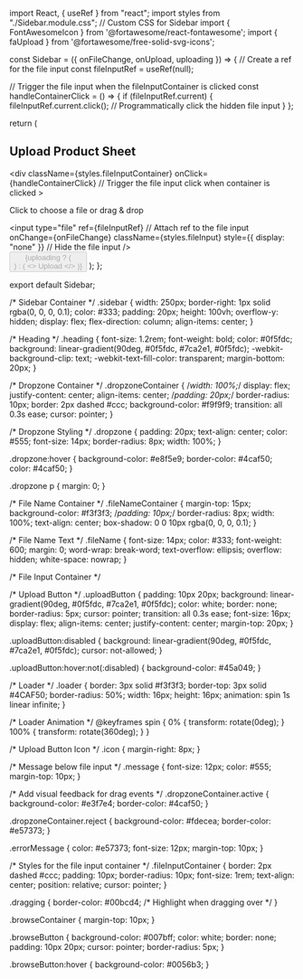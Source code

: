 
import React, { useRef } from "react";
import styles from "./Sidebar.module.css"; // Custom CSS for Sidebar
import { FontAwesomeIcon } from '@fortawesome/react-fontawesome';
import { faUpload } from '@fortawesome/free-solid-svg-icons';

const Sidebar = ({ onFileChange, onUpload, uploading }) => {
  // Create a ref for the file input
  const fileInputRef = useRef(null);

  // Trigger the file input when the fileInputContainer is clicked
  const handleContainerClick = () => {
    if (fileInputRef.current) {
      fileInputRef.current.click(); // Programmatically click the hidden file input
    }
  };

  return (
    <div className={styles.sidebar}>
      <h2 className={styles.heading}>Upload Product Sheet</h2>
      <div
        className={styles.fileInputContainer}
        onClick={handleContainerClick} // Trigger the file input click when container is clicked
      >
        <p className={styles.dropzoneText}>Click to choose a file or drag & drop</p>
        <input
          type="file"
          ref={fileInputRef} // Attach ref to the file input
          onChange={onFileChange}
          className={styles.fileInput}
          style={{ display: "none" }} // Hide the file input
        />
      </div>
      <button
        className={styles.uploadButton}
        onClick={onUpload}
        disabled={uploading}
      >
        {uploading ? (
          <div className={styles.loader}></div>
        ) : (
          <>
            <FontAwesomeIcon className={styles.icon} icon={faUpload} />
            Upload
          </>
        )}
      </button>
    </div>
  );
};

export default Sidebar;



/* Sidebar Container */
.sidebar {
  width: 250px;
  border-right: 1px solid rgba(0, 0, 0, 0.1);
  color: #333;
  padding: 20px;
  height: 100vh;
  overflow-y: hidden;
  display: flex;
  flex-direction: column;
  align-items: center;
}

/* Heading */
.heading {
  font-size: 1.2rem;
  font-weight: bold;
  color: #0f5fdc;
  background: linear-gradient(90deg, #0f5fdc, #7ca2e1, #0f5fdc);
  -webkit-background-clip: text;
  -webkit-text-fill-color: transparent;
  margin-bottom: 20px;
}

/* Dropzone Container */
.dropzoneContainer {
  /*width: 100%;*/
  display: flex;
  justify-content: center;
  align-items: center;
  /*padding: 20px;*/
  border-radius: 10px;
  border: 2px dashed #ccc;
  background-color: #f9f9f9;
  transition: all 0.3s ease;
  cursor: pointer;
}

/* Dropzone Styling */
.dropzone {
  padding: 20px;
  text-align: center;
  color: #555;
  font-size: 14px;
  border-radius: 8px;
  width: 100%;
}

.dropzone:hover {
  background-color: #e8f5e9;
  border-color: #4caf50;
  color: #4caf50;
}

.dropzone p {
  margin: 0;
}

/* File Name Container */
.fileNameContainer {
  margin-top: 15px;
  background-color: #f3f3f3;
  /*padding: 10px;*/
  border-radius: 8px;
  width: 100%;
  text-align: center;
  box-shadow: 0 0 10px rgba(0, 0, 0, 0.1);
}

/* File Name Text */
.fileName {
  font-size: 14px;
  color: #333;
  font-weight: 600;
  margin: 0;
  word-wrap: break-word;
  text-overflow: ellipsis;
  overflow: hidden;
  white-space: nowrap;
}

/* File Input Container */


/* Upload Button */
.uploadButton {
  padding: 10px 20px;
  background: linear-gradient(90deg, #0f5fdc, #7ca2e1, #0f5fdc);
  color: white;
  border: none;
  border-radius: 5px;
  cursor: pointer;
  transition: all 0.3s ease;
  font-size: 16px;
  display: flex;
  align-items: center;
  justify-content: center;
  margin-top: 20px;
}

.uploadButton:disabled {
  background: linear-gradient(90deg, #0f5fdc, #7ca2e1, #0f5fdc);
  cursor: not-allowed;
}

.uploadButton:hover:not(:disabled) {
  background-color: #45a049;
}

/* Loader */
.loader {
  border: 3px solid #f3f3f3;
  border-top: 3px solid #4CAF50;
  border-radius: 50%;
  width: 16px;
  height: 16px;
  animation: spin 1s linear infinite;
}

/* Loader Animation */
@keyframes spin {
  0% {
    transform: rotate(0deg);
  }
  100% {
    transform: rotate(360deg);
  }
}

/* Upload Button Icon */
.icon {
  margin-right: 8px;
}

/* Message below file input */
.message {
  font-size: 12px;
  color: #555;
  margin-top: 10px;
}

/* Add visual feedback for drag events */
.dropzoneContainer.active {
  background-color: #e3f7e4;
  border-color: #4caf50;
}

.dropzoneContainer.reject {
  background-color: #fdecea;
  border-color: #e57373;
}

.errorMessage {
  color: #e57373;
  font-size: 12px;
  margin-top: 10px;
}

/* Styles for the file input container */
.fileInputContainer {
  border: 2px dashed #ccc;
  padding: 10px;
  border-radius: 10px;
  font-size: 1rem;
  text-align: center;
  position: relative;
  cursor: pointer;
}

.dragging {
  border-color: #00bcd4; /* Highlight when dragging over */
}

.browseContainer {
  margin-top: 10px;
}

.browseButton {
  background-color: #007bff;
  color: white;
  border: none;
  padding: 10px 20px;
  cursor: pointer;
  border-radius: 5px;
}

.browseButton:hover {
  background-color: #0056b3;
}

